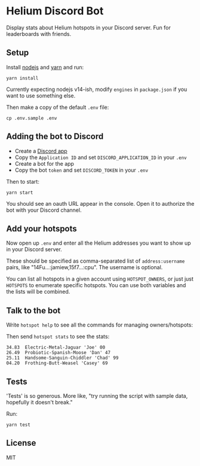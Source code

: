 # Helium Discord Bot

Display stats about Helium hotspots in your Discord server. Fun for leaderboards with friends.

## Setup

Install [nodejs](https://nodejs.org/en/) and [yarn](https://yarnpkg.com/) and run:

```
yarn install
```

Currently expecting nodejs v14-ish, modify `engines` in `package.json` if you want to use something else.

Then make a copy of the default `.env` file:

```
cp .env.sample .env
```

## Adding the bot to Discord

- Create a [Discord app](https://discord.com/developers/applications)
- Copy the `Application ID` and set `DISCORD_APPLICATION_ID` in your `.env`
- Create a bot for the app
- Copy the bot `token` and set `DISCORD_TOKEN` in your `.env`

Then to start:

```
yarn start
```

You should see an oauth URL appear in the console. Open it to authorize the bot with your Discord channel.

## Add your hotspots

Now open up `.env` and enter all the Helium addresses you want to show up in your Discord server.

These should be specified as comma-separated list of `address:username` pairs, like "14Fu...:jamiew,15f7...:cpu". The username is optional.

You can list all hotspots in a given account using `HOTSPOT_OWNERS`, or just just `HOTSPOTS` to enumerate specific hotspots. You can use both variables and the lists will be combined.

## Talk to the bot

Write `hotspot help` to see all the commands for managing owners/hotspots:

Then send `hotspot stats` to see the stats:

```
34.83  Electric-Metal-Jaguar 'Joe' 00
26.49  Probiotic-Spanish-Moose 'Dan' 47
25.11  Handsome-Sanguin-Chiddler 'Chad' 99
04.20  Frothing-Butt-Weasel 'Casey' 69
```

## Tests

'Tests' is so generous. More like, "try running the script with sample data, hopefully it doesn't break." 

Run:

```
yarn test
```

## License

MIT 
